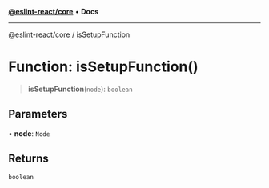 [**@eslint-react/core**](../README.md) • **Docs**

***

[@eslint-react/core](../README.md) / isSetupFunction

# Function: isSetupFunction()

> **isSetupFunction**(`node`): `boolean`

## Parameters

• **node**: `Node`

## Returns

`boolean`
